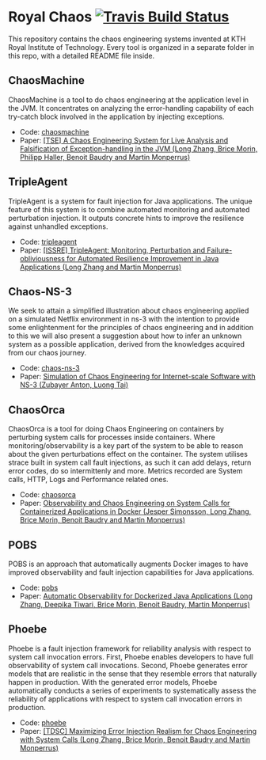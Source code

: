 # Royal Chaos [![Travis Build Status](https://travis-ci.org/kth/royal-chaos.svg?branch=master)](https://travis-ci.org/kth/royal-chaos)

This repository contains the chaos engineering systems invented at KTH Royal Institute of Technology. Every tool is organized in a separate folder in this repo, with a detailed README file inside.

## ChaosMachine
ChaosMachine is a tool to do chaos engineering at the application level in the JVM. It concentrates on analyzing the error-handling capability of each try-catch block involved in the application by injecting exceptions.

* Code: [chaosmachine](https://github.com/KTH/royal-chaos/tree/master/chaosmachine)
* Paper: [[TSE] A Chaos Engineering System for Live Analysis and Falsification of Exception-handling in the JVM (Long Zhang, Brice Morin, Philipp Haller, Benoit Baudry and Martin Monperrus)](https://arxiv.org/abs/1805.05246)

## TripleAgent

TripleAgent is a system for fault injection for Java applications. The unique feature of this system is to combine automated monitoring and automated perturbation injection. It outputs concrete hints to improve the resilience against unhandled exceptions.

* Code: [tripleagent](https://github.com/KTH/royal-chaos/tree/master/tripleagent)
* Paper: [[ISSRE] TripleAgent: Monitoring, Perturbation and Failure-obliviousness for Automated Resilience Improvement in Java Applications (Long Zhang and Martin Monperrus)](http://arxiv.org/pdf/1812.10706)

## Chaos-NS-3

We seek to attain a simplified illustration about chaos engineering applied on a simulated Netflix environment in ns-3 with the intention to provide some enlightenment for the principles of chaos engineering and in addition to this we will also present a suggestion about how to infer an unknown system as a possible application, derived from the knowledges acquired from our chaos journey.

* Code: [chaos-ns-3](https://github.com/KTH/royal-chaos/tree/master/chaos-ns-3)
* Paper: [Simulation of Chaos Engineering for Internet-scale Software with NS-3 (Zubayer Anton, Luong Tai)](http://www.diva-portal.org/smash/record.jsf?pid=diva2%3A1216905&dswid=-2200)

## ChaosOrca
ChaosOrca is a tool for doing Chaos Engineering on containers by perturbing system calls for processes inside containers. Where monitoring/observability is a key part of the system to be able to reason about the given perturbations effect on the container. The system utilises strace built in system call fault injections, as such it can add delays, return error codes, do so intermittenly and more. Metrics recorded are System calls, HTTP, Logs and Performance related ones. 

* Code: [chaosorca](https://github.com/KTH/royal-chaos/tree/master/chaosorca)
* Paper: [Observability and Chaos Engineering on System Calls for Containerized Applications in Docker (Jesper Simonsson, Long Zhang, Brice Morin, Benoit Baudry and Martin Monperrus)](https://arxiv.org/pdf/1907.13039)

## POBS
POBS is an approach that automatically augments Docker images to have improved observability and fault injection capabilities for Java applications.

* Code: [pobs](https://github.com/KTH/royal-chaos/tree/master/pobs)
* Paper: [Automatic Observability for Dockerized Java Applications (Long Zhang, Deepika Tiwari, Brice Morin, Benoit Baudry, Martin Monperrus)](https://arxiv.org/abs/1912.06914)

## Phoebe
Phoebe is a fault injection framework for reliability analysis with respect to system call invocation errors. First, Phoebe enables developers to have full observability of system call invocations. Second, Phoebe generates error models that are realistic in the sense that they resemble errors that naturally happen in production. With the generated error models, Phoebe automatically conducts a series of experiments to systematically assess the reliability of applications with respect to system call invocation errors in production.

* Code: [phoebe](https://github.com/KTH/royal-chaos/tree/master/phoebe)
* Paper: [[TDSC] Maximizing Error Injection Realism for Chaos Engineering with System Calls (Long Zhang, Brice Morin, Benoit Baudry and Martin Monperrus)](https://arxiv.org/abs/2006.04444)
